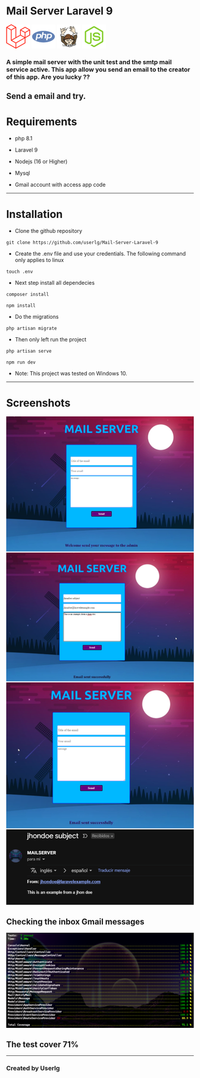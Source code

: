 # Mail Server Laravel 9

![ laravel ]( assets/laravel.png )
![ php ]( assets/php.png )
![ composer ]( assets/composer.png )
![ node ]( assets/node.png)

### A simple mail server with the unit test and the smtp mail service active. This app allow you send an email to the creator of this app. Are you lucky ??
Send a email and try.
-------------------
# Requirements

+ php 8.1

+ Laravel 9

+ Nodejs (16 or Higher)

+ Mysql

+ Gmail account with access app code
-----------
# Installation
+ Clone the github repository
```
git clone https://github.com/userlg/Mail-Server-Laravel-9
```
+ Create the .env file and use your credentials. The following command only applies to linux
```
touch .env
```
+ Next step install all dependecies
```
composer install
```
```
npm install 
```
+ Do the migrations
```
php artisan migrate
```
+ Then only left run the project
```
php artisan serve
```
```
npm run dev
```
+ Note: This project was tested on Windows 10.
-----------
# Screenshots
![ img1 ](assets/img1.png)
![ img2 ](assets/img2.png)
![ img3 ](assets/img3.png)
![ img4 ](assets/img4.png)
## Checking the inbox Gmail messages
![ tests ](assets/tests.png)
## The test cover 71% 

-----------
### Created by Userlg